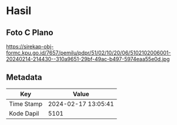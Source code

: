 # Hasil

## Foto C Plano

https://sirekap-obj-formc.kpu.go.id/7657/pemilu/pdpr/51/02/10/20/06/5102102006001-20240214-214430--310a9651-29bf-49ac-b497-5974eaa55e0d.jpg


## Metadata

| Key        | Value               |
| ---------- | ------------------- |
| Time Stamp | 2024-02-17 13:05:41 |
| Kode Dapil | 5101                |



